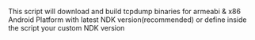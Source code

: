 This script will download and build tcpdump binaries for armeabi & x86 Android Platform with latest NDK version(recommended) or define inside the script your custom NDK version
